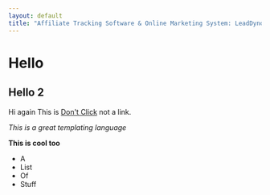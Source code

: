 ```yaml
---
layout: default
title: "Affiliate Tracking Software & Online Marketing System: LeadDyno"
---
```


# Hello

## Hello 2
Hi again
This is [Don't Click](http://www.google.com/ "look at me") not a link.

*This is a great templating language*

**This is cool too**

* A
* List
* Of
* Stuff

